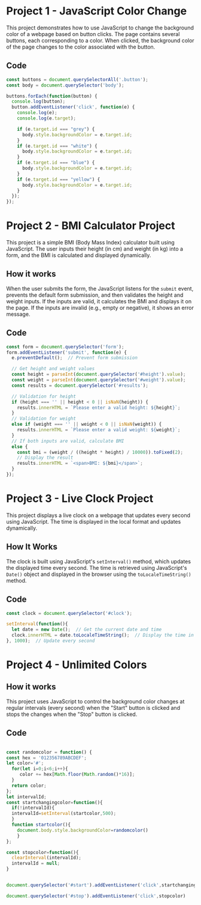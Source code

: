 # Project 1 - JavaScript Color Change

This project demonstrates how to use JavaScript to change the background color of a webpage based on button clicks. The page contains several buttons, each corresponding to a color. When clicked, the background color of the page changes to the color associated with the button.

## Code

```javascript
const buttons = document.querySelectorAll('.button');
const body = document.querySelector('body');

buttons.forEach(function(button) {
  console.log(button);
  button.addEventListener('click', function(e) {
    console.log(e);
    console.log(e.target);

    if (e.target.id === "grey") {
      body.style.backgroundColor = e.target.id;
    }
    if (e.target.id === "white") {
      body.style.backgroundColor = e.target.id;
    }
    if (e.target.id === "blue") {
      body.style.backgroundColor = e.target.id;
    }
    if (e.target.id === "yellow") {
      body.style.backgroundColor = e.target.id;
    }
  });
});
```


# Project 2 - BMI Calculator Project

This project is a simple BMI (Body Mass Index) calculator built using JavaScript. The user inputs their height (in cm) and weight (in kg) into a form, and the BMI is calculated and displayed dynamically.

## How it works

When the user submits the form, the JavaScript listens for the `submit` event, prevents the default form submission, and then validates the height and weight inputs. If the inputs are valid, it calculates the BMI and displays it on the page. If the inputs are invalid (e.g., empty or negative), it shows an error message.

## Code

```javascript
const form = document.querySelector('form');
form.addEventListener('submit', function(e) {
  e.preventDefault();  // Prevent form submission

  // Get height and weight values
  const height = parseInt(document.querySelector('#height').value);
  const weight = parseInt(document.querySelector('#weight').value);
  const results = document.querySelector('#results');

  // Validation for height
  if (height === '' || height < 0 || isNaN(height)) {
    results.innerHTML = `Please enter a valid height: ${height}`;
  }
  // Validation for weight
  else if (weight === '' || weight < 0 || isNaN(weight)) {
    results.innerHTML = `Please enter a valid weight: ${weight}`;
  }
  // If both inputs are valid, calculate BMI
  else {
    const bmi = (weight / ((height * height) / 10000)).toFixed(2);
    // Display the result
    results.innerHTML = `<span>BMI: ${bmi}</span>`;
  }
});

```

# Project 3 - Live Clock Project

This project displays a live clock on a webpage that updates every second using JavaScript. The time is displayed in the local format and updates dynamically.

## How It Works

The clock is built using JavaScript's `setInterval()` method, which updates the displayed time every second. The time is retrieved using JavaScript's `Date()` object and displayed in the browser using the `toLocaleTimeString()` method.

## Code

```javascript
const clock = document.querySelector('#clock');

setInterval(function(){
  let date = new Date();  // Get the current date and time
  clock.innerHTML = date.toLocaleTimeString();  // Display the time in local format
}, 1000);  // Update every second

```



# Project 4 - Unlimited Colors

## How it works
This project uses JavaScript to control the background color changes at regular intervals (every second) when the "Start" button is clicked and stops the changes when the "Stop" button is clicked.

## Code

```javascript

const randomcolor = function() {
const hex = '012356789ABCDEF';
let color='#';
  for(let i=0;i<6;i++){
     color += hex[Math.floor(Math.random()*16)];
  }
  return color;
};
let intervalId;
const startchangingcolor=function(){
  if(!intervalId){
  intervalId=setInterval(startcolor,500);
  }
  function startcolor(){
    document.body.style.backgroundColor=randomcolor()
    }
};

const stopcolor=function(){
  clearInterval(intervalId);
  intervalId = null;
}


document.querySelector('#start').addEventListener('click',startchangingcolor);

document.querySelector('#stop').addEventListener('click',stopcolor)
```

